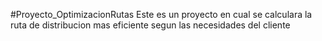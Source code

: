 #Proyecto_OptimizacionRutas
Este es un proyecto en cual se calculara la ruta de distribucion mas 
eficiente segun las necesidades del cliente
